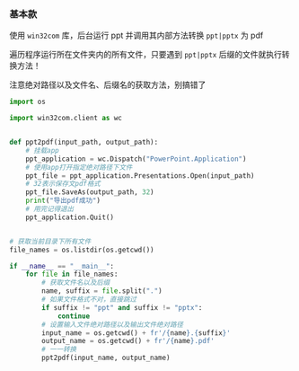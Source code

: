 ### 基本款

使用 `win32com` 库，后台运行 ppt 并调用其内部方法转换 `ppt|pptx` 为 pdf

遍历程序运行所在文件夹内的所有文件，只要遇到 `ppt|pptx` 后缀的文件就执行转换方法！

注意绝对路径以及文件名、后缀名的获取方法，别搞错了

```py
import os

import win32com.client as wc


def ppt2pdf(input_path, output_path):
    # 挂载app
    ppt_application = wc.Dispatch("PowerPoint.Application")
    # 使用app打开指定绝对路径下文件
    ppt_file = ppt_application.Presentations.Open(input_path)
    # 32表示保存文pdf格式
    ppt_file.SaveAs(output_path, 32)
    print("导出pdf成功")
    # 用完记得退出
    ppt_application.Quit()


# 获取当前目录下所有文件
file_names = os.listdir(os.getcwd())

if __name__ == "__main__":
    for file in file_names:
        # 获取文件名以及后缀
        name, suffix = file.split(".")
        # 如果文件格式不对，直接跳过
        if suffix != "ppt" and suffix != "pptx":
            continue
        # 设置输入文件绝对路径以及输出文件绝对路径
        input_name = os.getcwd() + fr'/{name}.{suffix}'
        output_name = os.getcwd() + fr'/{name}.pdf'
        # 一一转换
        ppt2pdf(input_name, output_name)
```

<br>
